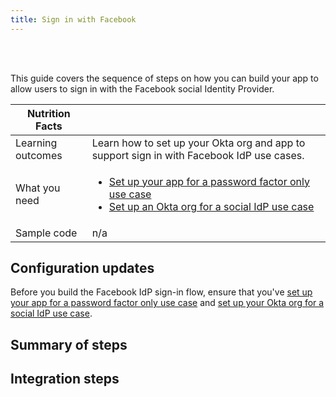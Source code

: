 ```yaml
---
title: Sign in with Facebook
---
```


<div class="oie-embedded-sdk">

<ApiLifecycle access="ie" /><br>
<ApiLifecycle access="Limited GA" /><br>

This guide covers the sequence of steps on how you can build your app to allow users to sign in with the Facebook social Identity Provider.

 Nutrition Facts                                                                          |                                                                                      |
| --------------------------------------------------------------------------------  | -------------------------------------------------------------------------               |
| Learning outcomes                     | Learn how to set up your Okta org and app to support sign in with Facebook IdP use cases.                                                       |
| What you need | <ul><li>[Set up your app for a password factor only use case](/docs/guides/oie-embedded-common-org-setup/-/main/#set-up-your-okta-org-for-a-password-factor-only-use-case)</li><li>[Set up an Okta org for a social IdP use case](/docs/guides/oie-embedded-common-org-setup/-/main/#set-up-your-okta-org-for-a-social-idp-use-case)</li></ul>                                                     |
| Sample code                                                        | n/a                                                      |


<StackSelector class="cleaner-selector"/>

## Configuration updates

Before you build the Facebook IdP sign-in flow, ensure that you've [set up your app for a password factor only use case](/docs/guides/oie-embedded-common-org-setup/-/main/#set-up-your-okta-org-for-a-password-factor-only-use-case) and [set up your Okta org for a social IdP use case](/docs/guides/oie-embedded-common-org-setup/-/main/#set-up-your-okta-org-for-a-social-idp-use-case).

## Summary of steps

<StackSelector snippet="summaryofsteps" noSelector />

## Integration steps

<StackSelector snippet="integrationsteps" noSelector />

</div>
